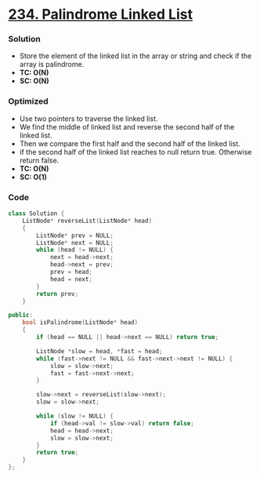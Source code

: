 # [234. Palindrome Linked List](https://leetcode.com/problems/palindrome-linked-list/)

### Solution

-   Store the element of the linked list in the array or string and check if the array is palindrome.
-   **TC: O(N)**
-   **SC: O(N)**

### Optimized

-   Use two pointers to traverse the linked list.
-   We find the middle of linked list and reverse the second half of the linked list.
-   Then we compare the first half and the second half of the linked list.
-   if the second half of the linked list reaches to null return true. Otherwise return false.
-   **TC: O(N)**
-   **SC: O(1)**

### Code

```cpp
class Solution {
    ListNode* reverseList(ListNode* head)
    {
        ListNode* prev = NULL;
        ListNode* next = NULL;
        while (head != NULL) {
            next = head->next;
            head->next = prev;
            prev = head;
            head = next;
        }
        return prev;
    }

public:
    bool isPalindrome(ListNode* head)
    {
        if (head == NULL || head->next == NULL) return true;

        ListNode *slow = head, *fast = head;
        while (fast->next != NULL && fast->next->next != NULL) {
            slow = slow->next;
            fast = fast->next->next;
        }

        slow->next = reverseList(slow->next);
        slow = slow->next;

        while (slow != NULL) {
            if (head->val != slow->val) return false;
            head = head->next;
            slow = slow->next;
        }
        return true;
    }
};
```
